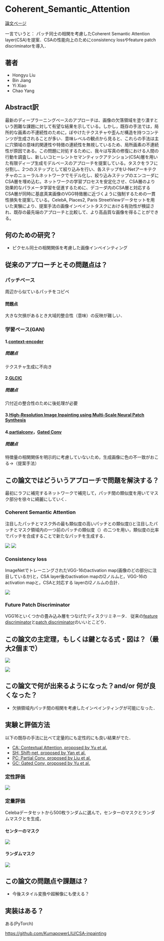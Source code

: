 # Coherent_Semantic_Attention


[論文ページ](https://arxiv.org/abs/1905.12384)  


一言でいうと：
パッチ同士の相関を考慮したCoherent Semantic Attention layer(CSA)を提案．CSAの性能向上のためにconsistency lossやfeature patch discriminatorを導入．

## 著者

* Hongyu Liu 
* Bin Jiang 
* Yi Xiao 
* Chao Yang

## Abstract訳
最新のディープラーニングベースのアプローチは、画像の欠落領域を塗り潰すという困難な課題に対して有望な結果を示している。しかし，既存の手法では，局所的な画素の不連続性のために，ぼやけたテクスチャや歪んだ構造を持つコンテンツが生成されることが多い．意味レベルの観点から見ると、これらの手法は主に穴領域の意味的関連性や特徴の連続性を無視しているため、局所画素の不連続性が原因である。この問題に対処するために、我々は写真の修復における人間の行動を調査し、新しいコヒーレントセマンティックアテンション(CSA)層を用いた有限ディープ生成モデルベースのアプローチを提案している。タスクをラフに分割し、2つのステップとして絞り込みを行い、各ステップをU-Netアーキテクチャのニューラルネットワークでモデル化し、絞り込みステップのエンコーダにCSA層を埋め込む。ネットワークの学習プロセスを安定化させ、CSA層のより効果的なパラメータ学習を促進するために、デコーダ内のCSA層と対応するCSA層が同時に基底真実画像のVGG特徴層に近づくように強制するための一貫性損失を提案している。CelebA, Places2, Paris StreetViewデータセットを用いた実験により、提案手法の画像インペイントタスクにおける有効性が検証され、既存の最先端のアプローチと比較して、より高品質な画像を得ることができる。

## 何のための研究？
* ピクセル同士の相関関係を考慮した画像インペインティング

## 従来のアプローチとその問題点は？
### パッチベース
周辺から似ているパッチをコピペ
#### 問題点
大きな欠損があるとき大域的整合性（意味）の反映が難しい．
### 学習ベース(GAN)
#### 1.[context-encoder](https://arxiv.org/abs/1604.07379)
##### 問題点
テクスチャ生成に不向き
#### 2.[GLCIC](http://iizuka.cs.tsukuba.ac.jp/projects/completion/ja/)
##### 問題点
穴付近の整合性のために後処理が必要
#### 3.[High-Resolution Image Inpainting using Multi-Scale Neural Patch Synthesis](https://arxiv.org/abs/1611.09969)
#### 4.[partialconv](https://arxiv.org/abs/1804.07723)，[Gated Conv](https://arxiv.org/abs/1806.03589)
##### 問題点
特徴量の相関関係を明示的に考慮していないため，生成画像に色の不一致がおこる→（提案手法）

## この論文ではどういうアプローチで問題を解決する？
最初にラフに補完するネットワークで補完して，パッチ間の類似度を用いてマスク部分を徐々に綺麗にしていく．
### Coherent Semantic Attention
注目したパッチとマスク外の最も類似度の高いパッチとの類似度()と注目したパッチとマスク領域内の一つ前のパッチの類似度（）の二つを用い，類似度の比率でパッチを合成することで新たなパッチを生成する．

![](https://i.gyazo.com/3fbd515d274ac6ba811e4f8146e7669f.png)
![](https://i.gyazo.com/49f32f3f6e834a8f4fe81a51f6b4be0e.png)
### Consistency loss
ImageNetでトレーニングされたVGG-16のactivation map(画像のどの部分に注目しているか)と，CSA layer後のactivation mapのl2ノルムと，VGG-16のactivation mapと，CSAと対応する layerのl2ノルムの合計．

![](https://i.gyazo.com/1ff5137e19ac8bbbf0ad1fc67e2c8cb0.png)

### Future Patch Discriminator
VGG16といくつかの畳み込み層をつなげたディスクリミネータ．
従来の[feature discriminator](https://openaccess.thecvf.com/content_ECCV_2018/html/Seong-Jin_Park_SRFeat_Single_Image_ECCV_2018_paper.html)と[patch discriminator](https://arxiv.org/abs/1611.07004)のいいとこどり．

## この論文の主定理，もしくは鍵となる式・図は？（最大2個まで）
![](https://i.gyazo.com/e9564208d60730c4000a65b7df15b638.png)

![](https://i.gyazo.com/3fbd515d274ac6ba811e4f8146e7669f.png)

## この論文で何が出来るようになった？and/or 何が良くなった？　
* 欠損領域内パッチ間の相関を考慮したインペインティングが可能になった．



## 実験と評価方法
以下の既存の手法に比べて定量的にも定性的にも良い結果がでた．
- [CA: Contextual Attention, proposed by Yu et al.](https://arxiv.org/abs/1801.07892)
- [SH: Shift-net, proposed by Yan et al.](https://arxiv.org/abs/1801.09392)
- [PC: Partial Conv, proposed by Liu et al.](https://arxiv.org/abs/1804.07723)
- [GC: Gated Conv, proposed by Yu et al.](https://arxiv.org/abs/1806.03589)

### 定性評価
![](https://i.gyazo.com/18f4e376fbbd7cdafaa0590a66ac244d.png)

### 定量評価
Celebaデータセットから500枚ランダムに選んで，センターのマスクとランダムマスクとを生成，

#### センターのマスク
![](https://i.gyazo.com/cf7e7fd88c7f43b5e346bd417fe3ac59.png)

#### ランダムマスク
![](https://i.gyazo.com/ae3364e0ca74a4cdb395bafbe2c7fed5.png)

## この論文の問題点や課題は？
* 今後スタイル変換や超解像にも使える？

## 実装はある？
ある(PyTorch)

https://github.com/KumapowerLIU/CSA-inpainting